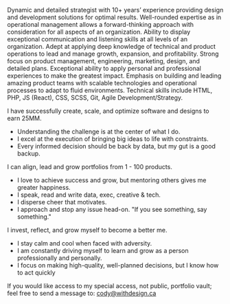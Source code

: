 
Dynamic and detailed strategist with 10+ years’ experience providing design and development solutions for optimal results. Well-rounded expertise as in operational management allows a forward-thinking approach with consideration for all aspects of an organization. Ability to display exceptional communication and listening skills at all levels of an organization. Adept at applying deep knowledge of technical and product operations to lead and manage growth, expansion, and profitability. Strong focus on product management, engineering, marketing, design, and detailed plans. Exceptional ability to apply personal and professional experiences to make the greatest impact. Emphasis on building and leading amazing product teams with scalable technologies and operational processes to adapt to fluid environments. Technical skills include HTML, PHP, JS (React), CSS, SCSS, Git, Agile Development/Strategy.

I have successfully create, scale, and optimize software and designs to earn 25MM.
- Understanding the challenge is at the center of what I do.
- I excel at the execution of bringing big ideas to life with constraints.
- Every informed decision should be back by data, but my gut is a good backup.

I can align, lead and grow portfolios from 1 - 100 products.
- I love to achieve success and grow, but mentoring others gives me greater happiness.
- I speak, read and write data, exec, creative & tech.
- I disperse cheer that motivates.
- I approach and stop any issue head-on. "If you see something, say something." 
 
 I invest, reflect, and grow myself to become a better me.
- I stay calm and cool when faced with adversity.
- I am constantly driving myself to learn and grow as a person professionally and personally. 
- I focus on making high-quality, well-planned decisions, but I know how to act quickly

If you would like access to my special access, not public, portfolio vault; feel free to send a message to: cody@withdesign.ca
